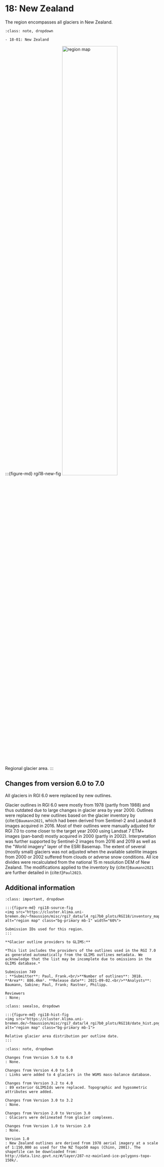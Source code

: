 # 18: New Zealand

The region encompasses all glaciers in New Zealand.

```{admonition} Subregions
:class: note, dropdown

- 18-01: New Zealand

```

:::{figure-md} rgi18-new-fig
<img src="https://cluster.klima.uni-bremen.de/~fmaussion/misc/rgi7_data/l4_rgi7b0_plots/RGI18/isrgi6_map.jpeg" alt="region map" class="bg-primary mb-1" width="60%">

Regional glacier area.
:::

## Changes from version 6.0 to 7.0

All glaciers in RGI 6.0 were replaced by new outlines.

Glacier outlines in RGI 6.0 were mostly from 1978 (partly from 1988) and thus outdated due to large changes in glacier area by year 2000.  Outlines were replaced by new outlines based on the glacier inventory by {cite:t}`Baumann2021`, which had been derived from Sentinel-2 and Landsat 8 images acquired in 2016. Most of their outlines were manually adjusted for RGI 7.0 to come closer to the target year 2000 using Landsat 7 ETM+ images (pan-band) mostly acquired in 2000 (partly in 2002). Interpretation was further supported by Sentinel-2 images from 2016 and 2019 as well as the "World imagery" layer of the ESRI Basemap. The extent of several (mostly small) glaciers was not adjusted when the available satellite images from 2000 or 2002 suffered from clouds or adverse snow conditions. All ice divides were recalculated from the national 15 m resolution DEM of New Zealand. The modifications applied to the inventory by {cite:t}`Baumann2021` are further detailed in {cite:t}`Paul2023`.



## Additional information 

```{admonition} Data sources and analysts
:class: important, dropdown

:::{figure-md} rgi18-source-fig
<img src="https://cluster.klima.uni-bremen.de/~fmaussion/misc/rgi7_data/l4_rgi7b0_plots/RGI18/inventory_map.jpeg" alt="region map" class="bg-primary mb-1" width="60%">

Submission IDs used for this region.
:::

**Glacier outline providers to GLIMS:**

*This list includes the providers of the outlines used in the RGI 7.0 as generated automatically from the GLIMS outlines metadata. We acknowledge that the list may be incomplete due to omissions in the GLIMS database.*

Submission 749
: **Submitter**: Paul, Frank.<br/>**Number of outlines**: 3018. **Area**: 886.4km². **Release date**: 2021-09-02.<br/>**Analysts**: Baumann, Sabine; Paul, Frank; Rastner, Philipp.

Reviewers
: None;

```

```{admonition} Outlines date distribution
:class: seealso, dropdown

:::{figure-md} rgi18-hist-fig
<img src="https://cluster.klima.uni-bremen.de/~fmaussion/misc/rgi7_data/l4_rgi7b0_plots/RGI18/date_hist.png" alt="region map" class="bg-primary mb-1">

Relative glacier area distribution per outline date.
:::

```

```{admonition} Version history
:class: note, dropdown

Changes from Version 5.0 to 6.0
: None.

Changes from Version 4.0 to 5.0
: Links were added to 4 glaciers in the WGMS mass-balance database.

Changes from Version 3.2 to 4.0
: 89 exterior GLIMSIds were replaced. Topographic and hypsometric attributes were added.

Changes from Version 3.0 to 3.2
: None.

Changes from Version 2.0 to Version 3.0
: Glaciers were delineated from glacier complexes.

Changes from Version 1.0 to Version 2.0
: None.

Version 1.0
: New Zealand outlines are derived from 1978 aerial imagery at a scale of 1:150,000 as used for the NZ Topo50 maps (Chinn, 2001). The shapefile can be downloaded from:
http://data.linz.govt.nz/#/layer/287-nz-mainland-ice-polygons-topo-150k/.


```
